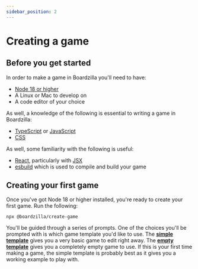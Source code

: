 ```yaml
---
sidebar_position: 2
---
```


# Creating a game

## Before you get started

In order to make a game in Boardzilla you'll need to have:

- [Node 18 or higher](https://nodejs.org/)
- A Linux or Mac to develop on
- A code editor of your choice

As well, a knowledge of the following is essential to writing a game in Boardzilla:

- [TypeScript](https://www.typescriptlang.org/) or [JavaScript](https://developer.mozilla.org/en-US/docs/Web/JavaScript)
- [CSS](https://developer.mozilla.org/en-US/docs/Web/CSS)

As well, some familiarity with the following is useful:

- [React](https://react.dev/), particularly with [JSX](https://react.dev/learn/writing-markup-with-jsx)
- [esbuild](https://esbuild.github.io/) which is used to compile and build your game

## Creating your first game

Once you've got Node 18 or higher installed, you're ready to create your first game. Run the following:

```console
npx @boardzilla/create-game
```

You'll be guided through a series of prompts. One of the choices you'll be prompted with is which game template you'd like to use. The **[simple template](https://github.com/boardzilla/boardzilla-starter-game)** gives you a very basic game to edit right away. The **[empty template](https://github.com/boardzilla/boardzilla-empty-game)** gives you a completely empty game to use. If this is your first time making a game, the simple template is probably best as it gives you a working example to play with.
